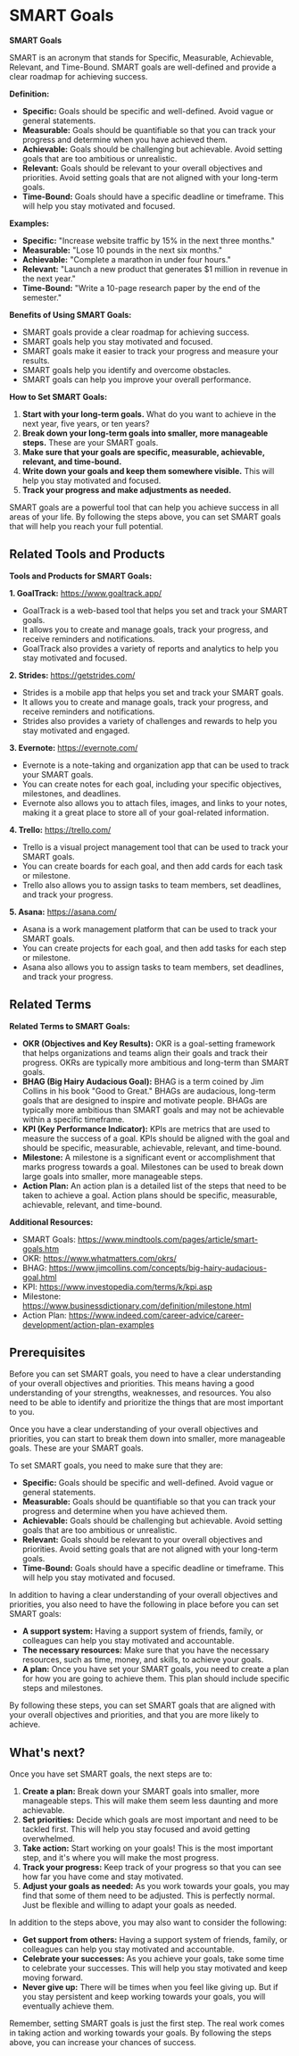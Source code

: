 # SMART Goals

**SMART Goals**

SMART is an acronym that stands for Specific, Measurable, Achievable, Relevant, and Time-Bound. SMART goals are well-defined and provide a clear roadmap for achieving success.

**Definition:**

* **Specific:** Goals should be specific and well-defined. Avoid vague or general statements.
* **Measurable:** Goals should be quantifiable so that you can track your progress and determine when you have achieved them.
* **Achievable:** Goals should be challenging but achievable. Avoid setting goals that are too ambitious or unrealistic.
* **Relevant:** Goals should be relevant to your overall objectives and priorities. Avoid setting goals that are not aligned with your long-term goals.
* **Time-Bound:** Goals should have a specific deadline or timeframe. This will help you stay motivated and focused.

**Examples:**

* **Specific:** "Increase website traffic by 15% in the next three months."
* **Measurable:** "Lose 10 pounds in the next six months."
* **Achievable:** "Complete a marathon in under four hours."
* **Relevant:** "Launch a new product that generates $1 million in revenue in the next year."
* **Time-Bound:** "Write a 10-page research paper by the end of the semester."

**Benefits of Using SMART Goals:**

* SMART goals provide a clear roadmap for achieving success.
* SMART goals help you stay motivated and focused.
* SMART goals make it easier to track your progress and measure your results.
* SMART goals help you identify and overcome obstacles.
* SMART goals can help you improve your overall performance.

**How to Set SMART Goals:**

1. **Start with your long-term goals.** What do you want to achieve in the next year, five years, or ten years?
2. **Break down your long-term goals into smaller, more manageable steps.** These are your SMART goals.
3. **Make sure that your goals are specific, measurable, achievable, relevant, and time-bound.**
4. **Write down your goals and keep them somewhere visible.** This will help you stay motivated and focused.
5. **Track your progress and make adjustments as needed.**

SMART goals are a powerful tool that can help you achieve success in all areas of your life. By following the steps above, you can set SMART goals that will help you reach your full potential.

## Related Tools and Products

**Tools and Products for SMART Goals:**

**1. GoalTrack:** https://www.goaltrack.app/

* GoalTrack is a web-based tool that helps you set and track your SMART goals.
* It allows you to create and manage goals, track your progress, and receive reminders and notifications.
* GoalTrack also provides a variety of reports and analytics to help you stay motivated and focused.

**2. Strides:** https://getstrides.com/

* Strides is a mobile app that helps you set and track your SMART goals.
* It allows you to create and manage goals, track your progress, and receive reminders and notifications.
* Strides also provides a variety of challenges and rewards to help you stay motivated and engaged.

**3. Evernote:** https://evernote.com/

* Evernote is a note-taking and organization app that can be used to track your SMART goals.
* You can create notes for each goal, including your specific objectives, milestones, and deadlines.
* Evernote also allows you to attach files, images, and links to your notes, making it a great place to store all of your goal-related information.

**4. Trello:** https://trello.com/

* Trello is a visual project management tool that can be used to track your SMART goals.
* You can create boards for each goal, and then add cards for each task or milestone.
* Trello also allows you to assign tasks to team members, set deadlines, and track your progress.

**5. Asana:** https://asana.com/

* Asana is a work management platform that can be used to track your SMART goals.
* You can create projects for each goal, and then add tasks for each step or milestone.
* Asana also allows you to assign tasks to team members, set deadlines, and track your progress.

## Related Terms

**Related Terms to SMART Goals:**

* **OKR (Objectives and Key Results):** OKR is a goal-setting framework that helps organizations and teams align their goals and track their progress. OKRs are typically more ambitious and long-term than SMART goals.
* **BHAG (Big Hairy Audacious Goal):** BHAG is a term coined by Jim Collins in his book "Good to Great." BHAGs are audacious, long-term goals that are designed to inspire and motivate people. BHAGs are typically more ambitious than SMART goals and may not be achievable within a specific timeframe.
* **KPI (Key Performance Indicator):** KPIs are metrics that are used to measure the success of a goal. KPIs should be aligned with the goal and should be specific, measurable, achievable, relevant, and time-bound.
* **Milestone:** A milestone is a significant event or accomplishment that marks progress towards a goal. Milestones can be used to break down large goals into smaller, more manageable steps.
* **Action Plan:** An action plan is a detailed list of the steps that need to be taken to achieve a goal. Action plans should be specific, measurable, achievable, relevant, and time-bound.

**Additional Resources:**

* SMART Goals: https://www.mindtools.com/pages/article/smart-goals.htm
* OKR: https://www.whatmatters.com/okrs/
* BHAG: https://www.jimcollins.com/concepts/big-hairy-audacious-goal.html
* KPI: https://www.investopedia.com/terms/k/kpi.asp
* Milestone: https://www.businessdictionary.com/definition/milestone.html
* Action Plan: https://www.indeed.com/career-advice/career-development/action-plan-examples

## Prerequisites

Before you can set SMART goals, you need to have a clear understanding of your overall objectives and priorities. This means having a good understanding of your strengths, weaknesses, and resources. You also need to be able to identify and prioritize the things that are most important to you.

Once you have a clear understanding of your overall objectives and priorities, you can start to break them down into smaller, more manageable goals. These are your SMART goals.

To set SMART goals, you need to make sure that they are:

* **Specific:** Goals should be specific and well-defined. Avoid vague or general statements.
* **Measurable:** Goals should be quantifiable so that you can track your progress and determine when you have achieved them.
* **Achievable:** Goals should be challenging but achievable. Avoid setting goals that are too ambitious or unrealistic.
* **Relevant:** Goals should be relevant to your overall objectives and priorities. Avoid setting goals that are not aligned with your long-term goals.
* **Time-Bound:** Goals should have a specific deadline or timeframe. This will help you stay motivated and focused.

In addition to having a clear understanding of your overall objectives and priorities, you also need to have the following in place before you can set SMART goals:

* **A support system:** Having a support system of friends, family, or colleagues can help you stay motivated and accountable.
* **The necessary resources:** Make sure that you have the necessary resources, such as time, money, and skills, to achieve your goals.
* **A plan:** Once you have set your SMART goals, you need to create a plan for how you are going to achieve them. This plan should include specific steps and milestones.

By following these steps, you can set SMART goals that are aligned with your overall objectives and priorities, and that you are more likely to achieve.

## What's next?

Once you have set SMART goals, the next steps are to:

1. **Create a plan:** Break down your SMART goals into smaller, more manageable steps. This will make them seem less daunting and more achievable.
2. **Set priorities:** Decide which goals are most important and need to be tackled first. This will help you stay focused and avoid getting overwhelmed.
3. **Take action:** Start working on your goals! This is the most important step, and it's where you will make the most progress.
4. **Track your progress:** Keep track of your progress so that you can see how far you have come and stay motivated.
5. **Adjust your goals as needed:** As you work towards your goals, you may find that some of them need to be adjusted. This is perfectly normal. Just be flexible and willing to adapt your goals as needed.

In addition to the steps above, you may also want to consider the following:

* **Get support from others:** Having a support system of friends, family, or colleagues can help you stay motivated and accountable.
* **Celebrate your successes:** As you achieve your goals, take some time to celebrate your successes. This will help you stay motivated and keep moving forward.
* **Never give up:** There will be times when you feel like giving up. But if you stay persistent and keep working towards your goals, you will eventually achieve them.

Remember, setting SMART goals is just the first step. The real work comes in taking action and working towards your goals. By following the steps above, you can increase your chances of success.